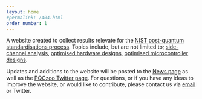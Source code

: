 ```yaml
---
layout: home
#permalink: /404.html
order_number: 1
---
```


A website created to collect results relevate for the [NIST post-quantum standardisations process](https://csrc.nist.gov/Projects/Post-Quantum-Cryptography). Topics include, but are not limited to; [side-channel analysis](https://pqczoo.com/sca/), [optimised hardware designs](https://pqczoo.com/hardware/), [optimised microcontroller designs](https://pqczoo.com/microcontroller/).

Updates and additions to the website will be posted to the [News page](https://pqczoo.com/news/) as well as the [PQCzoo Twitter page](https://twitter.com/pqczoo). For questions, or if you have any ideas to improve the website, or would like to contribute, please contact us via [email](mailto:james.howe@bristol.ac.uk) or Twitter.
